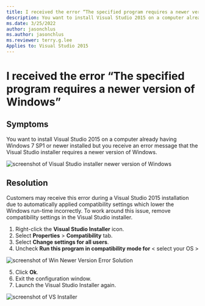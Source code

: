 ```yaml
---
title: I received the error “The specified program requires a newer version of Windows”
description: You want to install Visual Studio 2015 on a computer already having Windows 7 SP1 or newer installed but you receive an error message that the Visual Studio installer requires a newer version of Windows.
ms.date: 3/25/2022
author: jasonchlus
ms.author: jasonchlus
ms.reviewer: terry.g.lee
Applies to: Visual Studio 2015
---
```


# I received the error “The specified program requires a newer version of Windows”

## Symptoms
You want to install Visual Studio 2015 on a computer already having Windows 7 SP1 or newer installed but you receive an error message that the Visual Studio installer requires a newer version of Windows.

![screenshot of Visual Studio installer newer version of Windows](https://user-images.githubusercontent.com/79461015/159976305-700f59e4-5609-47c9-9b79-249c8eca6b31.png)

## Resolution
Customers may receive this error during a Visual Studio 2015 installation due to automatically applied compatibility settings which lower the Windows run-time incorrectly. To work around this issue, remove compatibility settings in the Visual Studio installer.

1. Right-click the **Visual Studio Installer** icon.
1. Select **Properties** > **Compatibility** tab.
1. Select **Change settings for all users**.
1. Uncheck **Run this program in compatibility mode for** < select your OS >

![screenshot of Win Newer Version Error Solution](https://user-images.githubusercontent.com/79461015/159976476-ac6cec70-9959-469e-a1e0-722e18685407.png)

5. Click **Ok**.
6. Exit the configuration window.
7. Launch the Visual Studio Installer again.

![screenshot of VS Installer](https://user-images.githubusercontent.com/79461015/159976553-31736f73-62d4-43f6-917a-a2d1ecbeb1a1.png)

